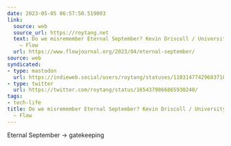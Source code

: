 ```yaml
---
date: 2023-05-05 06:57:50.519003
link:
  source: web
  source_url: https://roytang.net
  text: Do we misremember Eternal September? Kevin Driscoll / University of virginia
    – Flow
  url: https://www.flowjournal.org/2023/04/eternal-september/
source: web
syndicated:
- type: mastodon
  url: https://indieweb.social/users/roytang/statuses/110314774296837187
- type: twitter
  url: https://twitter.com/roytang/status/1654379866865930240/
tags:
- tech-life
title: Do we misremember Eternal September? Kevin Driscoll / University of virginia
  – Flow
---
```


Eternal September -> gatekeeping
